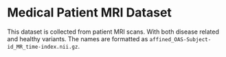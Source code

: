 # Medical Patient MRI Dataset

This dataset is collected from patient MRI scans. With both disease related and healthy variants. 
The names are formatted as `affined_OAS-Subject-id_MR_time-index.nii.gz`.